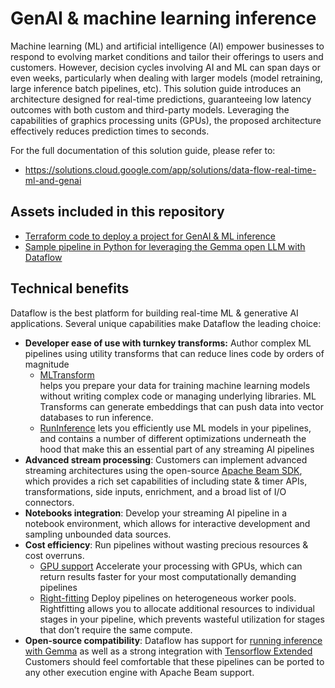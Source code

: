 # GenAI & machine learning inference

Machine learning (ML) and artificial intelligence (AI) empower businesses to respond to evolving 
market conditions and tailor their offerings to users and customers. However, decision cycles 
involving AI and ML can span days or even weeks, particularly when dealing with larger models 
(model retraining, large inference batch pipelines, etc). This solution guide introduces an 
architecture designed for real-time predictions, guaranteeing low latency outcomes with both custom 
and third-party models. Leveraging the capabilities of graphics processing units (GPUs), 
the proposed architecture effectively reduces prediction times to seconds.

For the full documentation of this solution guide, please refer to:
* https://solutions.cloud.google.com/app/solutions/data-flow-real-time-ml-and-genai

## Assets included in this repository

* [Terraform code to deploy a project for GenAI & ML inference](../terraform/ml_ai/)
* [Sample pipeline in Python for leveraging the Gemma open LLM with Dataflow](../pipelines/ml_ai_python/)

## Technical benefits

Dataflow is the best platform for building real-time ML & generative AI 
applications. Several unique capabilities make Dataflow the leading choice:

* **Developer ease of use with turnkey transforms:** Author complex ML 
  pipelines using utility transforms that can reduce lines code by orders of magnitude
  * [MLTransform](https://cloud.google.com/dataflow/docs/machine-learning/ml-preprocess-data)    
    helps you prepare your data for training machine learning models without 
    writing complex code or managing underlying libraries. ML Transforms can 
    generate embeddings that can push data into vector databases to run 
    inference.
  * [RunInference](https://beam.apache.org/documentation/ml/about-ml/#use-runinference)
    lets you efficiently use ML models in your pipelines, and contains a 
    number of different optimizations underneath the hood that make this an 
    essential part of any streaming AI pipelines  
* **Advanced stream processing**: Customers can implement advanced streaming 
  architectures using the open-source 
  [Apache Beam SDK](https://beam.apache.org/get-started/), which provides a rich 
  set capabilities of including state & timer APIs, transformations, side 
  inputs, enrichment, and a broad list of I/O connectors.
* **Notebooks integration**: Develop your streaming AI pipeline in a 
  notebook environment, which allows for interactive development and 
  sampling unbounded data sources.  
* **Cost efficiency**: Run pipelines without wasting precious resources & 
  cost overruns.
  * [GPU support](https://cloud.google.com/dataflow/docs/gpu/gpu-support)
    Accelerate your processing with GPUs, which can return results faster 
    for your most computationally demanding pipelines 
  * [Right-fitting](https://cloud.google.com/dataflow/docs/guides/right-fitting)
    Deploy pipelines on heterogeneous worker pools. Rightfitting allows you 
    to allocate additional resources to individual stages in your pipeline, 
    which prevents wasteful utilization for stages that don’t require the 
    same compute.   
* **Open-source compatibility**: Dataflow has support for 
  [running inference with Gemma](https://cloud.google.com/dataflow/docs/machine-learning/gemma) 
  as well as a strong integration with 
  [Tensorflow Extended](https://www.tensorflow.org/tfx) 
  Customers should feel comfortable that these pipelines can be ported to 
  any other execution engine with Apache Beam support.   
